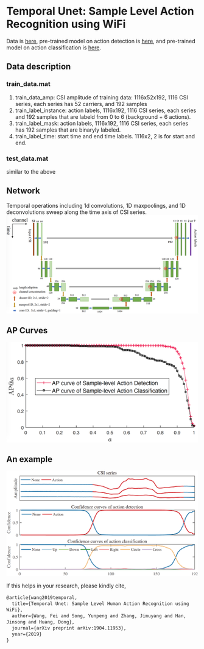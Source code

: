 # Temporal Unet: Sample Level Action Recognition using WiFi

Data is [here](https://drive.google.com/open?id=1f2SrtotfBlWBrQIRRH-aM56cmJ2Tq9Iw), pre-trained model on action detection is [here](https://drive.google.com/open?id=1z4AEUkv5s9-d21xEJRF274qfkKIby6ts), and pre-trained model on action classification is [here](https://drive.google.com/open?id=1B3jZwoF5dmHCYGlwrf_LL2zSNY_pyzXL).

## Data description
### **train_data.mat**
1. train_data_amp: CSI amplitude of training data: 1116x52x192, 1116 CSI series, each series has 52 carriers, and 192 samples
2. train_label_instance: action labels, 1116x192, 1116 CSI series, each series and 192 samples that are labeld from 0 to 6 (background + 6 actions).
3. train_label_mask: action labels, 1116x192, 1116 CSI series, each series has 192 samples that are binaryly labeled.
4. train_label_time: start time and end time labels. 1116x2, 2 is for start and end.

### **test_data.mat**
similar to the above

## Network
Temporal operations including 1d convolutions, 1D maxpoolings, and 1D deconvolutions sweep along the time axis of CSI series.
![network](figs/unet1d.png)

## AP Curves
![network](figs/ap.png)


## An example
![network](figs/result.png)


If this helps in your research, please kindly cite,  

```
@article{wang2019temporal,
  title={Temporal Unet: Sample Level Human Action Recognition using WiFi},
  author={Wang, Fei and Song, Yunpeng and Zhang, Jimuyang and Han, Jinsong and Huang, Dong},
  journal={arXiv preprint arXiv:1904.11953},
  year={2019}
}
```
